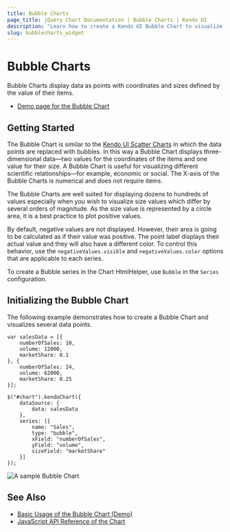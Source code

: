 ```yaml
---
title: Bubble Charts
page_title: jQuery Chart Documentation | Bubble Charts | Kendo UI
description: "Learn how to create a Kendo UI Bubble Chart to visualize data points and how to set its properties."
slug: bubblecharts_widget
---
```


# Bubble Charts

Bubble Charts display data as points with coordinates and sizes defined by the value of their items.

* [Demo page for the Bubble Chart](https://demos.telerik.com/kendo-ui/bubble-charts/index)

## Getting Started

The Bubble Chart is similar to the [Kendo UI Scatter Charts](https://demos.telerik.com/kendo-ui/scatter-charts/index) in which the data points are replaced with bubbles. In this way a Bubble Chart displays three-dimensional data&mdash;two values for the coordinates of the items and one value for their size. A Bubble Chart is useful for visualizing different scientific relationships&mdash;for example, economic or social. The X-axis of the Bubble Charts is numerical and does not require items.

The Bubble Charts are well suited for displaying dozens to hundreds of values especially when you wish to visualize size values which differ by several orders of magnitude. As the size value is represented by a circle area, it is a best practice to plot positive values.

By default, negative values are not displayed. However, their area is going to be calculated as if their value was positive. The point label displays their actual value and they will also have a different color. To control this behavior, use the `negativeValues.visible` and `negativeValues.color` options that are applicable to each series.

To create a Bubble series in the Chart HtmlHelper, use `Bubble` in the `Series` configuration.

## Initializing the Bubble Chart

The following example demonstrates how to create a Bubble Chart and visualizes several data points.

    var salesData = [{
        numberOfSales: 10,
        volume: 12000,
        marketShare: 0.1
    }, {
        numberOfSales: 24,
        volume: 62000,
        marketShare: 0.25
    }];

    $("#chart").kendoChart({
        dataSource: {
            data: salesData
        },
        series: [{
            name: "Sales",
            type: "bubble",
            xField: "numberOfSales",
            yField: "volume",
            sizeField: "marketShare"
        }]
    });

![A sample Bubble Chart](chart-bubble.png)

## See Also

* [Basic Usage of the Bubble Chart (Demo)](https://demos.telerik.com/kendo-ui/bubble-charts/index)
* [JavaScript API Reference of the Chart](/api/javascript/dataviz/ui/chart)
